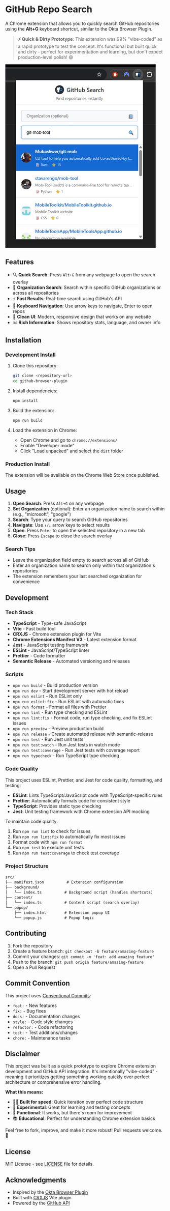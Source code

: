 # GitHub Repo Search

A Chrome extension that allows you to quickly search GitHub repositories using the **Alt+G** keyboard shortcut, similar to the Okta Browser Plugin.

> **⚡ Quick & Dirty Prototype**: This extension was 99% "vibe-coded" as a rapid prototype to test the concept. It's functional but built quick and dirty - perfect for experimentation and learning, but don't expect production-level polish! 😄

![Image displaying the GitHub Repo Search extension popup](popup-screenshot.png)

## Features

- 🔍 **Quick Search**: Press `Alt+G` from any webpage to open the search overlay
- 🏢 **Organization Search**: Search within specific GitHub organizations or across all repositories
- ⚡ **Fast Results**: Real-time search using GitHub's API
- 🎯 **Keyboard Navigation**: Use arrow keys to navigate, Enter to open repos
- 🎨 **Clean UI**: Modern, responsive design that works on any website
- 📊 **Rich Information**: Shows repository stats, language, and owner info

## Installation

### Development Install

1. Clone this repository:

   ```bash
   git clone <repository-url>
   cd github-browser-plugin
   ```

2. Install dependencies:

   ```bash
   npm install
   ```

3. Build the extension:

   ```bash
   npm run build
   ```

4. Load the extension in Chrome:
   - Open Chrome and go to `chrome://extensions/`
   - Enable "Developer mode"
   - Click "Load unpacked" and select the `dist` folder

### Production Install

The extension will be available on the Chrome Web Store once published.

## Usage

1. **Open Search**: Press `Alt+G` on any webpage
2. **Set Organization** (optional): Enter an organization name to search within (e.g., "microsoft", "google")
3. **Search**: Type your query to search GitHub repositories
4. **Navigate**: Use `↑/↓` arrow keys to select results
5. **Open**: Press `Enter` to open the selected repository in a new tab
6. **Close**: Press `Escape` to close the search overlay

### Search Tips

- Leave the organization field empty to search across all of GitHub
- Enter an organization name to search only within that organization's repositories
- The extension remembers your last searched organization for convenience

## Development

### Tech Stack

- **TypeScript** - Type-safe JavaScript
- **Vite** - Fast build tool
- **CRXJS** - Chrome extension plugin for Vite
- **Chrome Extensions Manifest V3** - Latest extension format
- **Jest** - JavaScript testing framework
- **ESLint** - JavaScript/TypeScript linter
- **Prettier** - Code formatter
- **Semantic Release** - Automated versioning and releases

### Scripts

- `npm run build` - Build production version
- `npm run dev` - Start development server with hot reload
- `npm run eslint` - Run ESLint only
- `npm run eslint:fix` - Run ESLint with automatic fixes
- `npm run format` - Format all files with Prettier
- `npm run lint` - Run type checking and ESLint
- `npm run lint:fix` - Format code, run type checking, and fix ESLint issues
- `npm run preview` - Preview production build
- `npm run release` - Create automated release with semantic-release
- `npm run test` - Run Jest unit tests
- `npm run test:watch` - Run Jest tests in watch mode
- `npm run test:coverage` - Run Jest tests with coverage report
- `npm run typecheck` - Run TypeScript type checking

### Code Quality

This project uses ESLint, Prettier, and Jest for code quality, formatting, and testing:

- **ESLint**: Lints TypeScript/JavaScript code with TypeScript-specific rules
- **Prettier**: Automatically formats code for consistent style
- **TypeScript**: Provides static type checking
- **Jest**: Unit testing framework with Chrome extension API mocking

To maintain code quality:

1. Run `npm run lint` to check for issues
2. Run `npm run lint:fix` to automatically fix most issues
3. Format code with `npm run format`
4. Run `npm test` to execute unit tests
5. Run `npm run test:coverage` to check test coverage

### Project Structure

```
src/
├── manifest.json          # Extension configuration
├── background/
│   └── index.ts          # Background script (handles shortcuts)
├── content/
│   └── index.ts          # Content script (search overlay)
└── popup/
    ├── index.html        # Extension popup UI
    └── popup.js          # Popup logic
```

## Contributing

1. Fork the repository
2. Create a feature branch: `git checkout -b feature/amazing-feature`
3. Commit your changes: `git commit -m 'feat: add amazing feature'`
4. Push to the branch: `git push origin feature/amazing-feature`
5. Open a Pull Request

## Commit Convention

This project uses [Conventional Commits](https://www.conventionalcommits.org/):

- `feat:` - New features
- `fix:` - Bug fixes
- `docs:` - Documentation changes
- `style:` - Code style changes
- `refactor:` - Code refactoring
- `test:` - Test additions/changes
- `chore:` - Maintenance tasks

## Disclaimer

This project was built as a quick prototype to explore Chrome extension development and GitHub API integration. It's intentionally "vibe-coded" - meaning it prioritizes getting something working quickly over perfect architecture or comprehensive error handling. 

**What this means:**
- 🏃‍♂️ **Built for speed**: Quick iteration over perfect code structure
- 🧪 **Experimental**: Great for learning and testing concepts
- 🔧 **Functional**: It works, but there's room for improvement
- 📚 **Educational**: Perfect for understanding Chrome extension basics

Feel free to fork, improve, and make it more robust! Pull requests welcome. 🚀

## License

MIT License - see [LICENSE](LICENSE) file for details.

## Acknowledgments

- Inspired by the [Okta Browser Plugin](https://chromewebstore.google.com/detail/okta-browser-plugin/glnpjglilkicbckjpbgcfkogebgllemb)
- Built with [CRXJS](https://crxjs.dev/) Vite plugin
- Powered by the [GitHub API](https://docs.github.com/en/rest)
